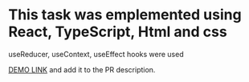# This task was emplemented using React, TypeScript, Html and css

useReducer, useContext, useEffect hooks were used

[DEMO LINK](https://kirillmaslov.github.io/react_todo-app/) and add it to the PR description.
